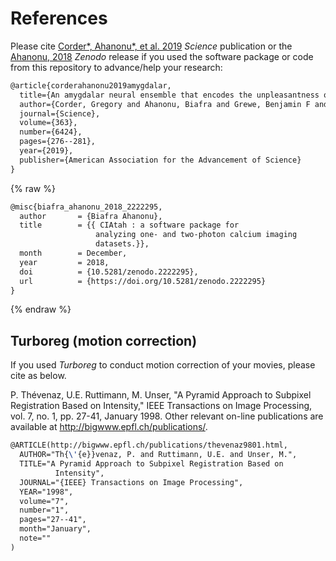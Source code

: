 # References

Please cite [Corder*, Ahanonu*, et al. 2019](http://science.sciencemag.org/content/363/6424/276.full) _Science_ publication or the [Ahanonu, 2018](https://doi.org/10.5281/zenodo.2222294) _Zenodo_ release if you used the software package or code from this repository to advance/help your research:

```Latex
@article{corderahanonu2019amygdalar,
  title={An amygdalar neural ensemble that encodes the unpleasantness of pain},
  author={Corder, Gregory and Ahanonu, Biafra and Grewe, Benjamin F and Wang, Dong and Schnitzer, Mark J and Scherrer, Gr{\'e}gory},
  journal={Science},
  volume={363},
  number={6424},
  pages={276--281},
  year={2019},
  publisher={American Association for the Advancement of Science}
}
```

{% raw %}
```Latex
@misc{biafra_ahanonu_2018_2222295,
  author       = {Biafra Ahanonu},
  title        = {{ CIAtah : a software package for
                   analyzing one- and two-photon calcium imaging
                   datasets.}},
  month        = December,
  year         = 2018,
  doi          = {10.5281/zenodo.2222295},
  url          = {https://doi.org/10.5281/zenodo.2222295}
}
```
{% endraw %}

## Turboreg (motion correction)
If you used _Turboreg_ to conduct motion correction of your movies, please cite as below.

P. Thévenaz, U.E. Ruttimann, M. Unser, "A Pyramid Approach to Subpixel Registration Based on Intensity," IEEE Transactions on Image Processing, vol. 7, no. 1, pp. 27-41, January 1998. Other relevant on-line publications are available at http://bigwww.epfl.ch/publications/.

```Latex
@ARTICLE(http://bigwww.epfl.ch/publications/thevenaz9801.html,
  AUTHOR="Th{\'{e}}venaz, P. and Ruttimann, U.E. and Unser, M.",
  TITLE="A Pyramid Approach to Subpixel Registration Based on
          Intensity",
  JOURNAL="{IEEE} Transactions on Image Processing",
  YEAR="1998",
  volume="7",
  number="1",
  pages="27--41",
  month="January",
  note=""
)
```